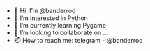 - 👋 Hi, I’m @banderrod
- 👀 I’m interested in Python
- 🌱 I’m currently learning Pygame
- 💞️ I’m looking to collaborate on ...
- 📫 How to reach me: telegram - @banderrod

<!---
banderrod/banderrod is a ✨ special ✨ repository because its `README.md` (this file) appears on your GitHub profile.
You can click the Preview link to take a look at your changes.
--->
